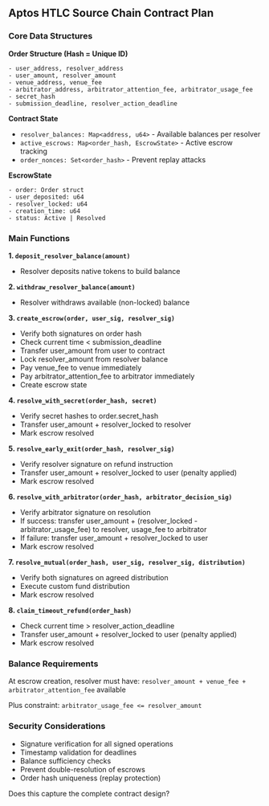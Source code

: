 ## Aptos HTLC Source Chain Contract Plan

### Core Data Structures

**Order Structure (Hash = Unique ID)**
```
- user_address, resolver_address
- user_amount, resolver_amount  
- venue_address, venue_fee
- arbitrator_address, arbitrator_attention_fee, arbitrator_usage_fee
- secret_hash
- submission_deadline, resolver_action_deadline
```

**Contract State**
- `resolver_balances: Map<address, u64>` - Available balances per resolver
- `active_escrows: Map<order_hash, EscrowState>` - Active escrow tracking
- `order_nonces: Set<order_hash>` - Prevent replay attacks

**EscrowState**
```
- order: Order struct
- user_deposited: u64
- resolver_locked: u64
- creation_time: u64
- status: Active | Resolved
```

### Main Functions

**1. `deposit_resolver_balance(amount)`**
- Resolver deposits native tokens to build balance

**2. `withdraw_resolver_balance(amount)`** 
- Resolver withdraws available (non-locked) balance

**3. `create_escrow(order, user_sig, resolver_sig)`**
- Verify both signatures on order hash
- Check current time < submission_deadline
- Transfer user_amount from user to contract
- Lock resolver_amount from resolver balance
- Pay venue_fee to venue immediately  
- Pay arbitrator_attention_fee to arbitrator immediately
- Create escrow state

**4. `resolve_with_secret(order_hash, secret)`**
- Verify secret hashes to order.secret_hash
- Transfer user_amount + resolver_locked to resolver
- Mark escrow resolved

**5. `resolve_early_exit(order_hash, resolver_sig)`**
- Verify resolver signature on refund instruction
- Transfer user_amount + resolver_locked to user (penalty applied)
- Mark escrow resolved

**6. `resolve_with_arbitrator(order_hash, arbitrator_decision_sig)`**
- Verify arbitrator signature on resolution
- If success: transfer user_amount + (resolver_locked - arbitrator_usage_fee) to resolver, usage_fee to arbitrator
- If failure: transfer user_amount + resolver_locked to user
- Mark escrow resolved

**7. `resolve_mutual(order_hash, user_sig, resolver_sig, distribution)`**
- Verify both signatures on agreed distribution
- Execute custom fund distribution
- Mark escrow resolved

**8. `claim_timeout_refund(order_hash)`**
- Check current time > resolver_action_deadline
- Transfer user_amount + resolver_locked to user (penalty applied)
- Mark escrow resolved

### Balance Requirements
At escrow creation, resolver must have:
`resolver_amount + venue_fee + arbitrator_attention_fee` available

Plus constraint: `arbitrator_usage_fee <= resolver_amount`

### Security Considerations
- Signature verification for all signed operations
- Timestamp validation for deadlines
- Balance sufficiency checks
- Prevent double-resolution of escrows
- Order hash uniqueness (replay protection)

Does this capture the complete contract design?